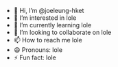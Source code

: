 - 👋 Hi, I’m @joeleung-hket
- 👀 I’m interested in lole
- 🌱 I’m currently learning lole
- 💞️ I’m looking to collaborate on lole
- 📫 How to reach me lole
- 😄 Pronouns: lole
- ⚡ Fun fact: lole

<!---
joeleung-hket/joeleung-hket is a ✨ special ✨ repository because its `README.md` (this file) appears on your GitHub profile.
You can click the Preview link to take a look at your changes.
--->
